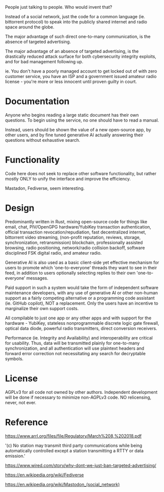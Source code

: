 People just talking to people. Who would invent that?

Instead of a social network, just the code for a common language (ie. bittorrent protocol) to speak into the publicly shared internet and radio space around the globe.

The major advantage of such direct one-to-many communication, is the absence of targeted advertising.

The major advantage of an absence of targeted advertising, is the drastically reduced attack surface for both cybersecurity integrity exploits, and for bad management following up.

ie. You don't have a poorly managed account to get locked out of with zero customer service, you have an ISP and a government issued amateur radio license - you're more or less innocent until proven guilty in court.

# Documentation
Anyone who begins reading a large static document has their own questions. To begin using the service, no one should have to read a manual.

Instead, users should be shown the value of a new open-source app, by other users, and by fine tuned generative AI actually answering their questions without exhaustive search.


# Functionality
Code here does not seek to replace other software functionality, but rather mostly ONLY to unify the interface and improve the efficiency.

Mastadon, Fediverse, seem interesting.

# Design
Predominantly written in Rust, mixing open-source code for things like email, chat, PIV/OpenGPG hardware/YubiKey transaction authentication, official transaction revocation/repudiation, fast decentralized internet, bittorrent video streaming, (non-profit reputation, reviews, storage, synchronization, retransmission) blockchain, professionally assisted browsing, radio positioning, network/radio collision backoff, software disciplined FSK digital radio, and amateur radio.

Generative AI is also used as a basic client-side yet effective mechanism for users to promote which 'one-to-everyone' threads they want to see in their feed, in addition to users optionally selecting replies to their own 'one-to-everyone' messages.

Paid support in such a system would take the form of independent software maintenance developers, with any use of generative AI or other non-human support as a fairly competing alternative or a programming code assistant (ie. GitHub copilot), NOT a replacement. Only the users have an incentive to marginalize their own support costs.


All compilable to just one app or any other apps and with support for the hardware - YubiKey, stateless nonprogrammable discrete logic gate firewall, optical data diode, powerful radio transmitters, direct conversion receivers.

Performance (ie. Integrity and Availability) and interoperability are critical for usability. Thus, data will be transmitted plainly for one-to-many synchronization, and all authentication will use plaintext headers and forward error correction not necessitating any search for decryptable symbols.

# License
AGPLv3 for all code not owned by other authors. Independent development will be done if necessary to minimize non-AGPLv3 code. NO relicensing, never, not ever.


# Reference
https://www.arrl.org/files/file/Regulatory/March%208,%202018.pdf

 '(c) No station may transmit third party communications while being automatically controlled except a 
station transmitting a RTTY or data emission.'

https://www.wired.com/story/why-dont-we-just-ban-targeted-advertising/


https://en.wikipedia.org/wiki/Fediverse

https://en.wikipedia.org/wiki/Mastodon_(social_network)








